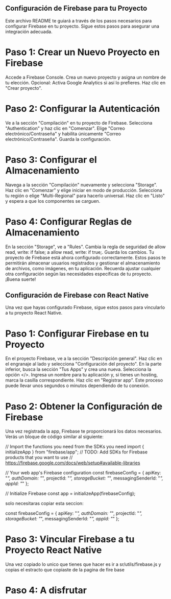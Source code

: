 ## Configuración de Firebase para tu Proyecto
Este archivo README te guiará a través de los pasos necesarios para configurar Firebase en tu proyecto. Sigue estos pasos para asegurar una integración adecuada.

# Paso 1: Crear un Nuevo Proyecto en Firebase
Accede a Firebase Console.
Crea un nuevo proyecto y asigna un nombre de tu elección.
Opcional: Activa Google Analytics si así lo prefieres.
Haz clic en "Crear proyecto".

# Paso 2: Configurar la Autenticación
Ve a la sección "Compilación" en tu proyecto de Firebase.
Selecciona "Authentication" y haz clic en "Comenzar".
Elige "Correo electrónico/Contraseña" y habilita únicamente "Correo electrónico/Contraseña".
Guarda la configuración.

# Paso 3: Configurar el Almacenamiento
Navega a la sección "Compilación" nuevamente y selecciona "Storage".
Haz clic en "Comenzar" y elige iniciar en modo de producción.
Selecciona tu región o elige "Multi-Regional" para hacerlo universal.
Haz clic en "Listo" y espera a que los componentes se carguen.

# Paso 4: Configurar Reglas de Almacenamiento
En la sección "Storage", ve a "Rules".
Cambia la regla de seguridad de allow read, write: if false; a allow read, write: if true;.
Guarda los cambios.
Tu proyecto de Firebase está ahora configurado correctamente. Estos pasos te permitirán almacenar usuarios registrados y gestionar el almacenamiento de archivos, como imágenes, en tu aplicación. Recuerda ajustar cualquier otra configuración según las necesidades específicas de tu proyecto. ¡Buena suerte!

## Configuración de Firebase con React Native
Una vez que hayas configurado Firebase, sigue estos pasos para vincularlo a tu proyecto React Native.

# Paso 1: Configurar Firebase en tu Proyecto
En el proyecto Firebase, ve a la sección "Descripción general".
Haz clic en el engranaje al lado y selecciona "Configuración del proyecto".
En la parte inferior, busca la sección "Tus Apps" y crea una nueva.
Selecciona la opción </>.
Ingresa un nombre para tu aplicación y, si tienes un hosting, marca la casilla correspondiente.
Haz clic en "Registrar app". Este proceso puede llevar unos segundos o minutos dependiendo de tu conexión.

# Paso 2: Obtener la Configuración de Firebase
Una vez registrada la app, Firebase te proporcionará los datos necesarios.
Verás un bloque de código similar al siguiente:

// Import the functions you need from the SDKs you need
import { initializeApp } from "firebase/app";
// TODO: Add SDKs for Firebase products that you want to use
// https://firebase.google.com/docs/web/setup#available-libraries

// Your web app's Firebase configuration
const firebaseConfig = {
  apiKey: "*",
  authDomain: "*",
  projectId: "*",
  storageBucket: "*",
  messagingSenderId: "*",
  appId: "*"
};

// Initialize Firebase
const app = initializeApp(firebaseConfig);

solo necesitaras copiar esta seccion:

const firebaseConfig = {
  apiKey: "*",
  authDomain: "*",
  projectId: "*",
  storageBucket: "*",
  messagingSenderId: "*",
  appId: "*"
};

# Paso 3: Vincular Firebase a tu Proyecto React Native
Una vez copiado lo unico que tienes que hacer es ir a sr/utils/firebase.js y copias el estracto que copiaste de la pagina de fire base

# Paso 4: A disfrutar